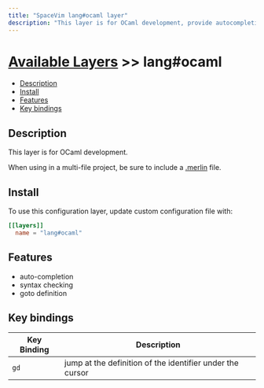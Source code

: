 ```yaml
---
title: "SpaceVim lang#ocaml layer"
description: "This layer is for OCaml development, provide autocompletion, syntax checking, code format for OCaml file."
---
```


# [Available Layers](../../) >> lang#ocaml

<!-- vim-markdown-toc GFM -->

- [Description](#description)
- [Install](#install)
- [Features](#features)
- [Key bindings](#key-bindings)

<!-- vim-markdown-toc -->

## Description

This layer is for OCaml development.

When using in a multi-file project, be sure to include a [.merlin](https://github.com/ocaml/merlin/wiki/project-configuration) file.

## Install

To use this configuration layer, update custom configuration file with:

```toml
[[layers]]
  name = "lang#ocaml"
```

## Features

- auto-completion
- syntax checking
- goto definition

## Key bindings

| Key Binding | Description                                               |
| ----------- | --------------------------------------------------------- |
| `gd`        | jump at the definition of the identifier under the cursor |
